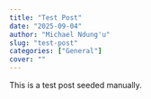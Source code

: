 ```yaml
---
title: "Test Post"
date: "2025-09-04"
author: "Michael Ndung'u"
slug: "test-post"
categories: ["General"]
cover: ""
---
```


This is a test post seeded manually.

